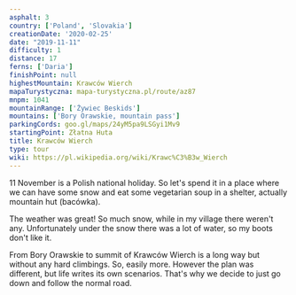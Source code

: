 ```yaml
---
asphalt: 3
country: ['Poland', 'Slovakia']
creationDate: '2020-02-25'
date: "2019-11-11"
difficulty: 1
distance: 17
ferns: ['Daria']
finishPoint: null
highestMountain: Krawców Wierch
mapaTurystyczna: mapa-turystyczna.pl/route/az87
mnpm: 1041
mountainRange: ['Żywiec Beskids']
mountains: ['Bory Orawskie, mountain pass']
parkingCords: goo.gl/maps/24yM5pa9LSGyi1Mv9
startingPoint: Złatna Huta
title: Krawców Wierch
type: tour
wiki: https://pl.wikipedia.org/wiki/Krawc%C3%B3w_Wierch
---
```


11 November is a Polish national holiday. So let's spend it in a place where we can have some snow and eat some vegetarian soup in a shelter, actually mountain hut (bacówka).

The weather was great! So much snow, while in my village there weren't any. Unfortunately under the snow there was a lot of water, so my boots don't like it.

From Bory Orawskie to summit of Krawców Wierch is a long way but without any hard climbings. So, easily more. However the plan was different, but life writes its own scenarios. That's why we decide to just go down and follow the normal road.
